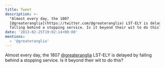 ```yaml
---
title: Tweet
description: >-
  "Almost every day, the 1807
  [@greateranglia](https://twitter.com/@greateranglia) LST-ELY is delayed by
  falling behind a stopping service. Is it beyond their wit to do this?"
date: '2013-02-25T19:02:14+00:00'
mentions:
  - '@greateranglia'
---
```

Almost every day, the 1807 [@greateranglia](https://twitter.com/@greateranglia) LST-ELY is delayed by falling behind a stopping service. Is it beyond their wit to do this?
